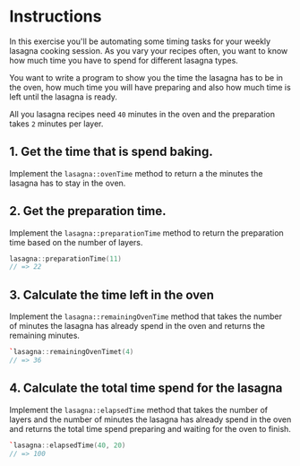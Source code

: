 # Instructions

In this exercise you'll be automating some timing tasks for your weekly lasagna cooking session.
As you vary your recipes often, you want to know how much time you have to spend for different
lasagna types.

You want to write a program to show you the time the lasagna has to be in the oven, how much time 
you will have preparing and also how much time is left until the lasagna is ready.

All you lasagna recipes need `40` minutes in the oven and the preparation takes `2` minutes per layer.

## 1. Get the time that is spend baking.

Implement the `lasagna::ovenTime` method to return a the minutes the lasagna has to stay in the oven.

## 2. Get the preparation time.

Implement the `lasagna::preparationTime` method to return the preparation time based on the number of layers.

```cpp
lasagna::preparationTime(11)
// => 22
```

## 3. Calculate the time left in the oven

Implement the `lasagna::remainingOvenTime` method that takes the number of minutes the lasagna has already spend in the oven and 
returns the remaining minutes.

```cpp
`lasagna::remainingOvenTimet(4)
// => 36
```

## 4. Calculate the total time spend for the lasagna

Implement the `lasagna::elapsedTime` method that takes the number of layers and the number of minutes the lasagna has already spend in the oven and returns the total time spend preparing and waiting for the oven to finish.

```cpp
`lasagna::elapsedTime(40, 20)
// => 100
```